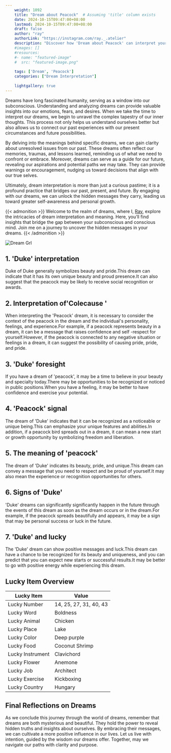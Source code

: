 ```yaml
---
    weight: 1092
    title: "Dream about Peacock"  # Assuming 'title' column exists
    date: 2024-10-15T09:47:00+08:00
    lastmod: 2024-10-15T09:47:00+08:00
    draft: false
    author: "ray"
    authorLink: "https://instagram.com/ray._.atelier"
    description: "Discover how 'Dream about Peacock' can interpret your future and uncover its significant meanings in your life."
    #images: []
    #resources:
    #- name: "featured-image"
    #  src: "featured-image.png"
    
    tags: ['Dream', 'Peacock']
    categories: ["Dream Interpretation"]
    
    lightgallery: true
---
```

    
Dreams have long fascinated humanity, serving as a window into our subconscious. Understanding and analyzing dreams can provide valuable insights into our emotions, fears, and desires. When we take the time to interpret our dreams, we begin to unravel the complex tapestry of our inner thoughts. This process not only helps us understand ourselves better but also allows us to connect our past experiences with our present circumstances and future possibilities.

By delving into the meanings behind specific dreams, we can gain clarity about unresolved issues from our past. These dreams often reflect our memories, traumas, and lessons learned, reminding us of what we need to confront or embrace. Moreover, dreams can serve as a guide for our future, revealing our aspirations and potential paths we may take. They can provide warnings or encouragement, nudging us toward decisions that align with our true selves.

Ultimately, dream interpretation is more than just a curious pastime; it is a profound practice that bridges our past, present, and future. By engaging with our dreams, we can unlock the hidden messages they carry, leading us toward greater self-awareness and personal growth.

{{< admonition >}}
Welcome to the realm of dreams, where I, [Ray](https://instagram.com/ray._.atelier), explore the intricacies of dream interpretation and meaning. Here, you’ll find insights that bridge the gap between your subconscious and conscious mind. Join me on a journey to uncover the hidden messages in your dreams.
{{< /admonition >}}

![Dream Grl](https://cdn.pixabay.com/photo/2017/11/02/03/35/gothic-2910057_1280.jpg "Dream Grl")

## 1. 'Duke' interpretation
Duke of Duke generally symbolizes beauty and pride.This dream can indicate that it has its own unique beauty and proud presence.It can also suggest that the peacock may be likely to receive social recognition or awards.

## 2. Interpretation of'Colecause '
When interpreting the 'Peacock' dream, it is necessary to consider the context of the peacock in the dream and the individual's personality, feelings, and experience.For example, if a peacock represents beauty in a dream, it can be a message that raises confidence and self -respect for yourself.However, if the peacock is connected to any negative situation or feelings in a dream, it can suggest the possibility of causing pride, pride, and pride.

## 3. 'Duke' foresight
If you have a dream of 'peacock', it may be a time to believe in your beauty and specialty today.There may be opportunities to be recognized or noticed in public positions.When you have a feeling, it may be better to have confidence and exercise your potential.

## 4. 'Peacock' signal
The dream of 'Duke' indicates that it can be recognized as a noticeable or unique being.This can emphasize your unique features and abilities.In addition, if a peacock bird spreads out in a dream, it can mean a new start or growth opportunity by symbolizing freedom and liberation.

## 5. The meaning of 'peacock'
The dream of 'Duke' indicates its beauty, pride, and unique.This dream can convey a message that you need to respect and be proud of yourself.It may also mean the experience or recognition opportunities for others.

## 6. Signs of 'Duke'
'Duke' dreams can significantly significantly happen in the future through the events of this dream as soon as the dream occurs or in the dream.For example, if the peacock spreads beautifully and appears, it may be a sign that may be personal success or luck in the future.

## 7. 'Duke' and lucky
The 'Duke' dream can show positive messages and luck.This dream can have a chance to be recognized for its beauty and uniqueness, and you can predict that you can expect new starts or successful results.It may be better to go with positive energy while experiencing this dream.

## Lucky Item Overview
| Lucky Item          | Value              |
|---------------|--------------------|
| Lucky Number        | 14, 25, 27, 31, 40, 43  |
| Lucky Word          | Boldness |
| Lucky Animal        | Chicken |
| Lucky Place         | Lake     |
| Lucky Color         | Deep purple     |
| Lucky Food          | Coconut Shrimp      |
| Lucky Instrument    | Clavichord |
| Lucky Flower        | Anemone    |
| Lucky Job           | Architect       |
| Lucky Exercise      | Kickboxing  |
| Lucky Country       | Hungary    |


##  Final Reflections on Dreams

As we conclude this journey through the world of dreams, remember that dreams are both mysterious and beautiful. They hold the power to reveal hidden truths and insights about ourselves. By embracing their messages, we can cultivate a more positive influence in our lives. Let us live with intention, guided by the wisdom our dreams offer. Together, may we navigate our paths with clarity and purpose.
